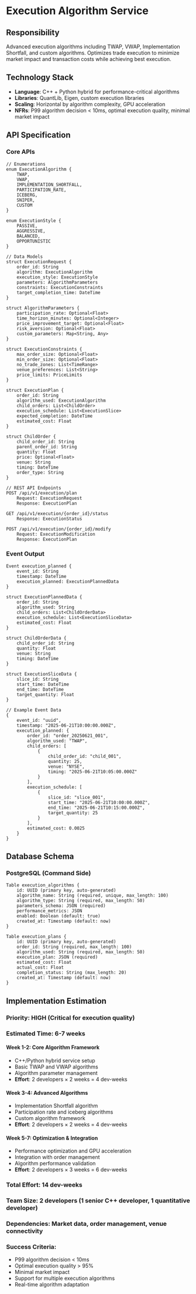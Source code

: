 # Execution Algorithm Service

## Responsibility
Advanced execution algorithms including TWAP, VWAP, Implementation Shortfall, and custom algorithms. Optimizes trade execution to minimize market impact and transaction costs while achieving best execution.

## Technology Stack
- **Language**: C++ + Python hybrid for performance-critical algorithms
- **Libraries**: QuantLib, Eigen, custom execution libraries
- **Scaling**: Horizontal by algorithm complexity, GPU acceleration
- **NFRs**: P99 algorithm decision < 10ms, optimal execution quality, minimal market impact

## API Specification

### Core APIs
```pseudo
// Enumerations
enum ExecutionAlgorithm {
    TWAP,
    VWAP,
    IMPLEMENTATION_SHORTFALL,
    PARTICIPATION_RATE,
    ICEBERG,
    SNIPER,
    CUSTOM
}

enum ExecutionStyle {
    PASSIVE,
    AGGRESSIVE,
    BALANCED,
    OPPORTUNISTIC
}

// Data Models
struct ExecutionRequest {
    order_id: String
    algorithm: ExecutionAlgorithm
    execution_style: ExecutionStyle
    parameters: AlgorithmParameters
    constraints: ExecutionConstraints
    target_completion_time: DateTime
}

struct AlgorithmParameters {
    participation_rate: Optional<Float>
    time_horizon_minutes: Optional<Integer>
    price_improvement_target: Optional<Float>
    risk_aversion: Optional<Float>
    custom_parameters: Map<String, Any>
}

struct ExecutionConstraints {
    max_order_size: Optional<Float>
    min_order_size: Optional<Float>
    no_trade_zones: List<TimeRange>
    venue_preferences: List<String>
    price_limits: PriceLimits
}

struct ExecutionPlan {
    order_id: String
    algorithm_used: ExecutionAlgorithm
    child_orders: List<ChildOrder>
    execution_schedule: List<ExecutionSlice>
    expected_completion: DateTime
    estimated_cost: Float
}

struct ChildOrder {
    child_order_id: String
    parent_order_id: String
    quantity: Float
    price: Optional<Float>
    venue: String
    timing: DateTime
    order_type: String
}

// REST API Endpoints
POST /api/v1/execution/plan
    Request: ExecutionRequest
    Response: ExecutionPlan

GET /api/v1/execution/{order_id}/status
    Response: ExecutionStatus

POST /api/v1/execution/{order_id}/modify
    Request: ExecutionModification
    Response: ExecutionPlan
```

### Event Output
```pseudo
Event execution_planned {
    event_id: String
    timestamp: DateTime
    execution_planned: ExecutionPlannedData
}

struct ExecutionPlannedData {
    order_id: String
    algorithm_used: String
    child_orders: List<ChildOrderData>
    execution_schedule: List<ExecutionSliceData>
    estimated_cost: Float
}

struct ChildOrderData {
    child_order_id: String
    quantity: Float
    venue: String
    timing: DateTime
}

struct ExecutionSliceData {
    slice_id: String
    start_time: DateTime
    end_time: DateTime
    target_quantity: Float
}

// Example Event Data
{
    event_id: "uuid",
    timestamp: "2025-06-21T10:00:00.000Z",
    execution_planned: {
        order_id: "order_20250621_001",
        algorithm_used: "TWAP",
        child_orders: [
            {
                child_order_id: "child_001",
                quantity: 25,
                venue: "NYSE",
                timing: "2025-06-21T10:05:00.000Z"
            }
        ],
        execution_schedule: [
            {
                slice_id: "slice_001",
                start_time: "2025-06-21T10:00:00.000Z",
                end_time: "2025-06-21T10:15:00.000Z",
                target_quantity: 25
            }
        ],
        estimated_cost: 0.0025
    }
}
```

## Database Schema

### PostgreSQL (Command Side)
```pseudo
Table execution_algorithms {
    id: UUID (primary key, auto-generated)
    algorithm_name: String (required, unique, max_length: 100)
    algorithm_type: String (required, max_length: 50)
    parameters_schema: JSON (required)
    performance_metrics: JSON
    enabled: Boolean (default: true)
    created_at: Timestamp (default: now)
}

Table execution_plans {
    id: UUID (primary key, auto-generated)
    order_id: String (required, max_length: 100)
    algorithm_used: String (required, max_length: 50)
    execution_plan: JSON (required)
    estimated_cost: Float
    actual_cost: Float
    completion_status: String (max_length: 20)
    created_at: Timestamp (default: now)
}
```

## Implementation Estimation

### Priority: **HIGH** (Critical for execution quality)
### Estimated Time: **6-7 weeks**

#### Week 1-2: Core Algorithm Framework
- C++/Python hybrid service setup
- Basic TWAP and VWAP algorithms
- Algorithm parameter management
- **Effort**: 2 developers × 2 weeks = 4 dev-weeks

#### Week 3-4: Advanced Algorithms
- Implementation Shortfall algorithm
- Participation rate and iceberg algorithms
- Custom algorithm framework
- **Effort**: 2 developers × 2 weeks = 4 dev-weeks

#### Week 5-7: Optimization & Integration
- Performance optimization and GPU acceleration
- Integration with order management
- Algorithm performance validation
- **Effort**: 2 developers × 3 weeks = 6 dev-weeks

### Total Effort: **14 dev-weeks**
### Team Size: **2 developers** (1 senior C++ developer, 1 quantitative developer)
### Dependencies: Market data, order management, venue connectivity

### Success Criteria:
- P99 algorithm decision < 10ms
- Optimal execution quality > 95%
- Minimal market impact
- Support for multiple execution algorithms
- Real-time algorithm adaptation
